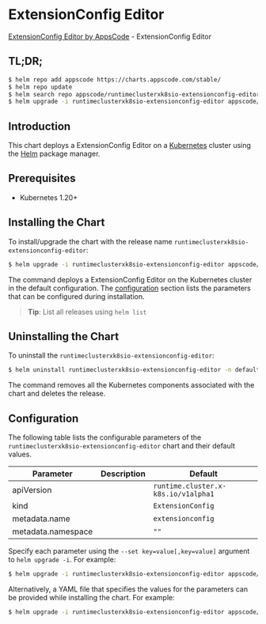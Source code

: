 # ExtensionConfig Editor

[ExtensionConfig Editor by AppsCode](https://appscode.com) - ExtensionConfig Editor

## TL;DR;

```bash
$ helm repo add appscode https://charts.appscode.com/stable/
$ helm repo update
$ helm search repo appscode/runtimeclusterxk8sio-extensionconfig-editor --version=v0.14.0
$ helm upgrade -i runtimeclusterxk8sio-extensionconfig-editor appscode/runtimeclusterxk8sio-extensionconfig-editor -n default --create-namespace --version=v0.14.0
```

## Introduction

This chart deploys a ExtensionConfig Editor on a [Kubernetes](http://kubernetes.io) cluster using the [Helm](https://helm.sh) package manager.

## Prerequisites

- Kubernetes 1.20+

## Installing the Chart

To install/upgrade the chart with the release name `runtimeclusterxk8sio-extensionconfig-editor`:

```bash
$ helm upgrade -i runtimeclusterxk8sio-extensionconfig-editor appscode/runtimeclusterxk8sio-extensionconfig-editor -n default --create-namespace --version=v0.14.0
```

The command deploys a ExtensionConfig Editor on the Kubernetes cluster in the default configuration. The [configuration](#configuration) section lists the parameters that can be configured during installation.

> **Tip**: List all releases using `helm list`

## Uninstalling the Chart

To uninstall the `runtimeclusterxk8sio-extensionconfig-editor`:

```bash
$ helm uninstall runtimeclusterxk8sio-extensionconfig-editor -n default
```

The command removes all the Kubernetes components associated with the chart and deletes the release.

## Configuration

The following table lists the configurable parameters of the `runtimeclusterxk8sio-extensionconfig-editor` chart and their default values.

|     Parameter      | Description |                    Default                     |
|--------------------|-------------|------------------------------------------------|
| apiVersion         |             | <code>runtime.cluster.x-k8s.io/v1alpha1</code> |
| kind               |             | <code>ExtensionConfig</code>                   |
| metadata.name      |             | <code>extensionconfig</code>                   |
| metadata.namespace |             | <code>""</code>                                |


Specify each parameter using the `--set key=value[,key=value]` argument to `helm upgrade -i`. For example:

```bash
$ helm upgrade -i runtimeclusterxk8sio-extensionconfig-editor appscode/runtimeclusterxk8sio-extensionconfig-editor -n default --create-namespace --version=v0.14.0 --set apiVersion=runtime.cluster.x-k8s.io/v1alpha1
```

Alternatively, a YAML file that specifies the values for the parameters can be provided while
installing the chart. For example:

```bash
$ helm upgrade -i runtimeclusterxk8sio-extensionconfig-editor appscode/runtimeclusterxk8sio-extensionconfig-editor -n default --create-namespace --version=v0.14.0 --values values.yaml
```
